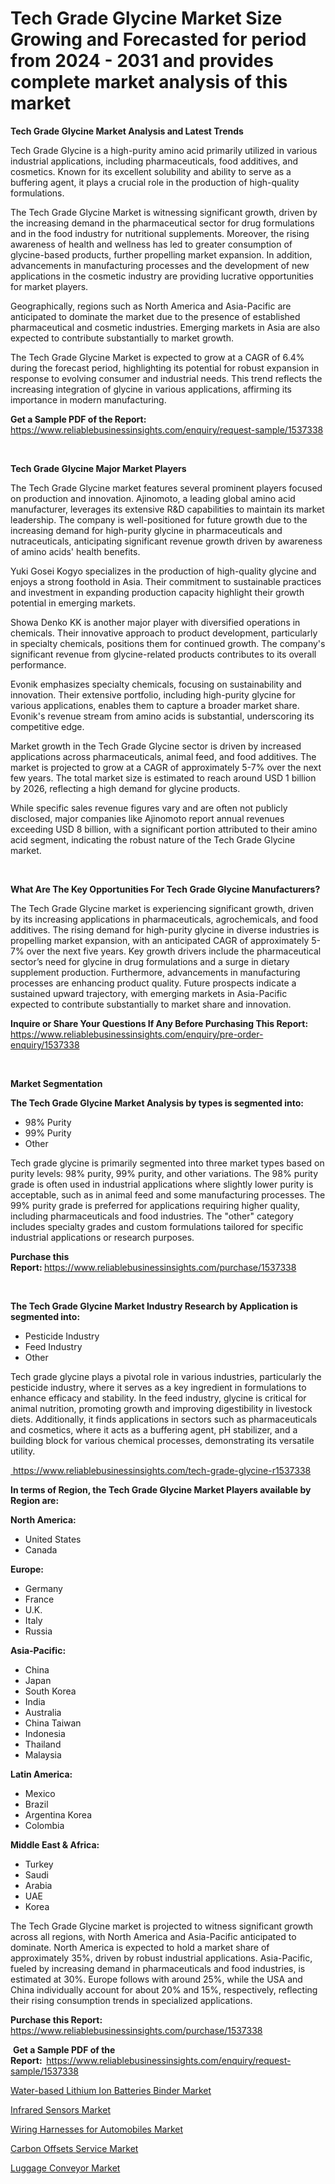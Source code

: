 <p><h1>Tech Grade Glycine Market Size Growing and Forecasted for period from 2024 - 2031 and provides complete market analysis of this market</h1></p><p><strong>Tech Grade Glycine Market Analysis and Latest Trends</strong></p>
<p><p>Tech Grade Glycine is a high-purity amino acid primarily utilized in various industrial applications, including pharmaceuticals, food additives, and cosmetics. Known for its excellent solubility and ability to serve as a buffering agent, it plays a crucial role in the production of high-quality formulations.</p><p>The Tech Grade Glycine Market is witnessing significant growth, driven by the increasing demand in the pharmaceutical sector for drug formulations and in the food industry for nutritional supplements. Moreover, the rising awareness of health and wellness has led to greater consumption of glycine-based products, further propelling market expansion. In addition, advancements in manufacturing processes and the development of new applications in the cosmetic industry are providing lucrative opportunities for market players.</p><p>Geographically, regions such as North America and Asia-Pacific are anticipated to dominate the market due to the presence of established pharmaceutical and cosmetic industries. Emerging markets in Asia are also expected to contribute substantially to market growth.</p><p>The Tech Grade Glycine Market is expected to grow at a CAGR of 6.4% during the forecast period, highlighting its potential for robust expansion in response to evolving consumer and industrial needs. This trend reflects the increasing integration of glycine in various applications, affirming its importance in modern manufacturing.</p></p>
<p><strong>Get a Sample PDF of the Report:&nbsp;</strong> <a href="https://www.reliablebusinessinsights.com/enquiry/request-sample/1537338?utm_campaign=60&utm_medium=2&utm_source=Github&utm_content=ia&utm_term=18112024&utm_id=tech-grade-glycine">https://www.reliablebusinessinsights.com/enquiry/request-sample/1537338</a></p>
<p>&nbsp;</p>
<p><strong>Tech Grade Glycine Major Market Players</strong></p>
<p><p>The Tech Grade Glycine market features several prominent players focused on production and innovation. Ajinomoto, a leading global amino acid manufacturer, leverages its extensive R&D capabilities to maintain its market leadership. The company is well-positioned for future growth due to the increasing demand for high-purity glycine in pharmaceuticals and nutraceuticals, anticipating significant revenue growth driven by awareness of amino acids' health benefits.</p><p>Yuki Gosei Kogyo specializes in the production of high-quality glycine and enjoys a strong foothold in Asia. Their commitment to sustainable practices and investment in expanding production capacity highlight their growth potential in emerging markets.</p><p>Showa Denko KK is another major player with diversified operations in chemicals. Their innovative approach to product development, particularly in specialty chemicals, positions them for continued growth. The company's significant revenue from glycine-related products contributes to its overall performance.</p><p>Evonik emphasizes specialty chemicals, focusing on sustainability and innovation. Their extensive portfolio, including high-purity glycine for various applications, enables them to capture a broader market share. Evonik's revenue stream from amino acids is substantial, underscoring its competitive edge.</p><p>Market growth in the Tech Grade Glycine sector is driven by increased applications across pharmaceuticals, animal feed, and food additives. The market is projected to grow at a CAGR of approximately 5-7% over the next few years. The total market size is estimated to reach around USD 1 billion by 2026, reflecting a high demand for glycine products.</p><p>While specific sales revenue figures vary and are often not publicly disclosed, major companies like Ajinomoto report annual revenues exceeding USD 8 billion, with a significant portion attributed to their amino acid segment, indicating the robust nature of the Tech Grade Glycine market.</p></p>
<p>&nbsp;</p>
<p><strong>What Are The Key Opportunities For Tech Grade Glycine Manufacturers?</strong></p>
<p><p>The Tech Grade Glycine market is experiencing significant growth, driven by its increasing applications in pharmaceuticals, agrochemicals, and food additives. The rising demand for high-purity glycine in diverse industries is propelling market expansion, with an anticipated CAGR of approximately 5-7% over the next five years. Key growth drivers include the pharmaceutical sector’s need for glycine in drug formulations and a surge in dietary supplement production. Furthermore, advancements in manufacturing processes are enhancing product quality. Future prospects indicate a sustained upward trajectory, with emerging markets in Asia-Pacific expected to contribute substantially to market share and innovation.</p></p>
<p><strong>Inquire or Share Your Questions If Any Before Purchasing This Report:</strong> <a href="https://www.reliablebusinessinsights.com/enquiry/pre-order-enquiry/1537338?utm_campaign=60&utm_medium=2&utm_source=Github&utm_content=ia&utm_term=18112024&utm_id=tech-grade-glycine">https://www.reliablebusinessinsights.com/enquiry/pre-order-enquiry/1537338</a></p>
<p>&nbsp;</p>
<p><strong>Market Segmentation</strong></p>
<p><strong>The Tech Grade Glycine Market Analysis by types is segmented into:</strong></p>
<p><ul><li>98% Purity</li><li>99% Purity</li><li>Other</li></ul></p>
<p><p>Tech grade glycine is primarily segmented into three market types based on purity levels: 98% purity, 99% purity, and other variations. The 98% purity grade is often used in industrial applications where slightly lower purity is acceptable, such as in animal feed and some manufacturing processes. The 99% purity grade is preferred for applications requiring higher quality, including pharmaceuticals and food industries. The "other" category includes specialty grades and custom formulations tailored for specific industrial applications or research purposes.</p></p>
<p><strong>Purchase this Report:&nbsp;</strong><a href="https://www.reliablebusinessinsights.com/purchase/1537338?utm_campaign=60&utm_medium=2&utm_source=Github&utm_content=ia&utm_term=18112024&utm_id=tech-grade-glycine">https://www.reliablebusinessinsights.com/purchase/1537338</a></p>
<p>&nbsp;</p>
<p><strong>The Tech Grade Glycine Market Industry Research by Application is segmented into:</strong></p>
<p><ul><li>Pesticide Industry</li><li>Feed Industry</li><li>Other</li></ul></p>
<p><p>Tech grade glycine plays a pivotal role in various industries, particularly the pesticide industry, where it serves as a key ingredient in formulations to enhance efficacy and stability. In the feed industry, glycine is critical for animal nutrition, promoting growth and improving digestibility in livestock diets. Additionally, it finds applications in sectors such as pharmaceuticals and cosmetics, where it acts as a buffering agent, pH stabilizer, and a building block for various chemical processes, demonstrating its versatile utility.</p></p>
<p><a href="https://www.reliablebusinessinsights.com/tech-grade-glycine-r1537338?utm_campaign=60&utm_medium=2&utm_source=Github&utm_content=ia&utm_term=18112024&utm_id=tech-grade-glycine">&nbsp;https://www.reliablebusinessinsights.com/tech-grade-glycine-r1537338</a></p>
<p><strong>In terms of Region, the Tech Grade Glycine Market Players available by Region are:</strong></p>
<p>
    <p> <strong> North America: </strong>
        <ul>
            <li>United States</li>
            <li>Canada</li>
        </ul>
        </p> 
    <p> <strong> Europe: </strong>
        <ul>
            <li>Germany</li>
            <li>France</li>
            <li>U.K.</li>
            <li>Italy</li>
            <li>Russia</li>
        </ul>
        </p> 
    <p> <strong> Asia-Pacific: </strong>
        <ul>
            <li>China</li>
            <li>Japan</li>
            <li>South Korea</li>
            <li>India</li>
            <li>Australia</li>
            <li>China Taiwan</li>
            <li>Indonesia</li>
            <li>Thailand</li>
            <li>Malaysia</li>
        </ul>
        </p> 
    <p> <strong> Latin America: </strong>
        <ul>
            <li>Mexico</li>
            <li>Brazil</li>
            <li>Argentina Korea</li>
            <li>Colombia</li>
        </ul>
        </p> 
    <p> <strong> Middle East & Africa: </strong>
        <ul>
            <li>Turkey</li>
            <li>Saudi</li>
            <li>Arabia</li>
            <li>UAE</li>
            <li>Korea</li>
        </ul>
    </p>
    </p>
<p><p>The Tech Grade Glycine market is projected to witness significant growth across all regions, with North America and Asia-Pacific anticipated to dominate. North America is expected to hold a market share of approximately 35%, driven by robust industrial applications. Asia-Pacific, fueled by increasing demand in pharmaceuticals and food industries, is estimated at 30%. Europe follows with around 25%, while the USA and China individually account for about 20% and 15%, respectively, reflecting their rising consumption trends in specialized applications.</p></p>
<p><strong>Purchase this Report: </strong><a href="https://www.reliablebusinessinsights.com/purchase/1537338?utm_campaign=60&utm_medium=2&utm_source=Github&utm_content=ia&utm_term=18112024&utm_id=tech-grade-glycine">https://www.reliablebusinessinsights.com/purchase/1537338</a></p>
<p>&nbsp;<strong>Get a Sample PDF of the Report:&nbsp;&nbsp;</strong><a href="https://www.reliablebusinessinsights.com/enquiry/request-sample/1537338?utm_campaign=60&utm_medium=2&utm_source=Github&utm_content=ia&utm_term=18112024&utm_id=tech-grade-glycine">https://www.reliablebusinessinsights.com/enquiry/request-sample/1537338</a></p>
<p><strong></strong></p>
<p><p><a href="https://github.com/FahadAhmed223/Market-Research-Report-List-1/blob/main/water-based-lithium-ion-batteries-binder-market.md?utm_campaign=60&utm_medium=2&utm_source=Github&utm_content=ia&utm_term=18112024&utm_id=tech-grade-glycine">Water-based Lithium Ion Batteries Binder Market</a></p><p><a href="https://www.linkedin.com/pulse/regulatory-landscape-its-influence-global-infrared-sensors-htxlf?utm_campaign=60&utm_medium=2&utm_source=Github&utm_content=ia&utm_term=18112024&utm_id=tech-grade-glycine">Infrared Sensors Market</a></p><p><a href="https://issuu.com/reportprime-2/docs/wiring-harnesses-for-automobiles-ma_e93bff4cb8f53f?utm_campaign=60&utm_medium=2&utm_source=Github&utm_content=ia&utm_term=18112024&utm_id=tech-grade-glycine">Wiring Harnesses for Automobiles Market</a></p><p><a href="https://github.com/NargisHussain432/Market-Research-Report-List-1/blob/main/carbon-offsets-service-market.md?utm_campaign=60&utm_medium=2&utm_source=Github&utm_content=ia&utm_term=18112024&utm_id=tech-grade-glycine">Carbon Offsets Service Market</a></p><p><a href="https://www.linkedin.com/pulse/luggage-conveyor-market-trends-insights-type-application-analysis-btmke?utm_campaign=60&utm_medium=2&utm_source=Github&utm_content=ia&utm_term=18112024&utm_id=tech-grade-glycine">Luggage Conveyor Market</a></p></p>